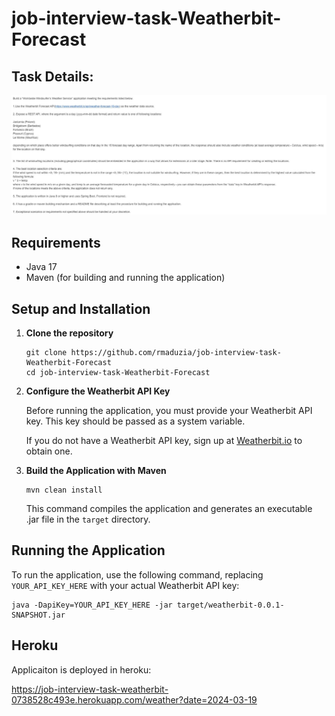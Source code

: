 # job-interview-task-Weatherbit-Forecast

## Task Details:

![Screenshot](job-interview-task-Weatherbit-Forecast-Task-Details.png)


## Requirements

- Java 17
- Maven (for building and running the application)

## Setup and Installation

1. **Clone the repository**

    ```shell
    git clone https://github.com/rmaduzia/job-interview-task-Weatherbit-Forecast
    cd job-interview-task-Weatherbit-Forecast
    ```

2. **Configure the Weatherbit API Key**

   Before running the application, you must provide your Weatherbit API key. This key should be passed as a system variable.

   If you do not have a Weatherbit API key, sign up at [Weatherbit.io](https://www.weatherbit.io/) to obtain one.

3. **Build the Application with Maven**

    ```shell
    mvn clean install
    ```

   This command compiles the application and generates an executable .jar file in the `target` directory.

## Running the Application

To run the application, use the following command, replacing `YOUR_API_KEY_HERE` with your actual Weatherbit API key:

```shell
java -DapiKey=YOUR_API_KEY_HERE -jar target/weatherbit-0.0.1-SNAPSHOT.jar
```
## Heroku
Applicaiton is deployed in heroku:

https://job-interview-task-weatherbit-0738528c493e.herokuapp.com/weather?date=2024-03-19


